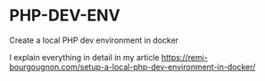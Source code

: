 # PHP-DEV-ENV
Create a local PHP dev environment in docker

I explain everything in detail in my article https://remi-bourgougnon.com/setup-a-local-php-dev-environment-in-docker/ 


